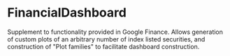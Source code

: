 # FinancialDashboard
Supplement to functionality provided in Google Finance. Allows generation of custom plots of an arbitrary number of index listed securities, and construction of "Plot families" to facilitate dashboard construction.
